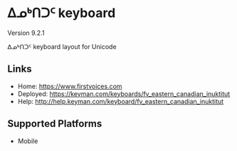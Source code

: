 ᐃᓄᒃᑎᑐᑦ keyboard
======================

Version 9.2.1

ᐃᓄᒃᑎᑐᑦ keyboard layout for Unicode

Links
-----

 * Home:     <https://www.firstvoices.com>
 * Deployed: <https://keyman.com/keyboards/fv_eastern_canadian_inuktitut>
 * Help:     <http://help.keyman.com/keyboard/fv_eastern_canadian_inuktitut>
 
Supported Platforms
-------------------

 * Mobile
